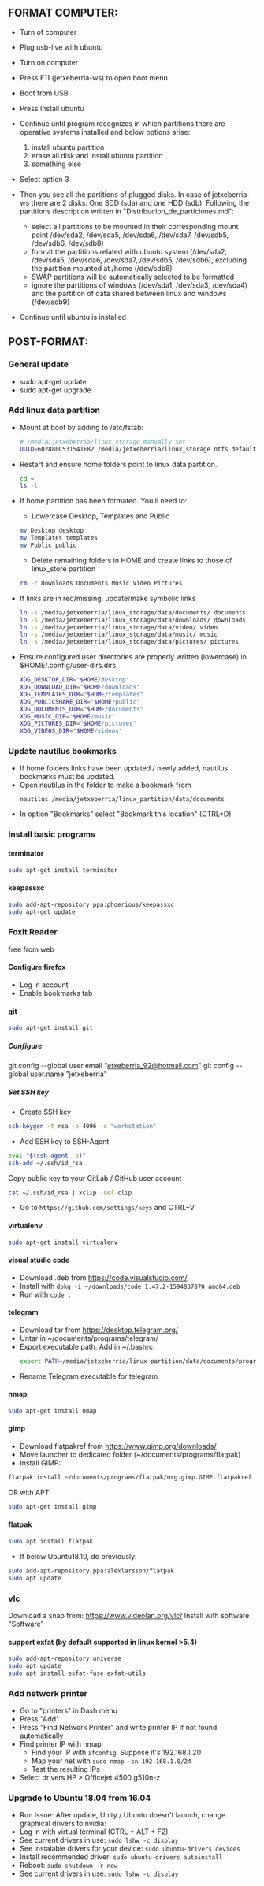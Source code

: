 ## FORMAT COMPUTER:
- Turn of computer
- Plug usb-live with ubuntu
- Turn on computer
- Press F11 (jetxeberria-ws) to open boot menu
- Boot from USB
- Press Install ubuntu
- Continue until program recognizes in which partitions there are operative systems installed and below options arise:  

  1. install ubuntu partition
  2. erase all disk and install ubuntu partition
  3. something else

- Select option 3
- Then you see all the partitions of plugged disks. In case of jetxeberria-ws there are 2 disks. One SDD (sda) and one HDD (sdb):
Following the partitions description written in "Distribucion_de_particiones.md":
  - select all partitions to be mounted in their corresponding mount point /dev/sda2, /dev/sda5, /dev/sda6, /dev/sda7, /dev/sdb5, /dev/sdb6, /dev/sdb8)
  - format the partitions related with ubuntu system  (/dev/sda2, /dev/sda5, /dev/sda6, /dev/sda7, /dev/sdb5, /dev/sdb6), excluding the partition mounted at /home (/dev/sdb8)
  - SWAP partitions will be automatically selected to be formatted
  - ignore the partitions of windows (/dev/sda1, /dev/sda3, /dev/sda4) and the partition of data shared between linux and windows (/dev/sdb9)

- Continue until ubuntu is installed


## POST-FORMAT:

### General update
  - sudo apt-get update
  - sudo apt-get upgrade


### Add linux data partition
- Mount at boot by adding to /etc/fstab:
  ```bash
  # /media/jetxeberria/linux_storage manually set
  UUID=602880C531541E82 /media/jetxeberria/linux_storage ntfs defaults 0 2
  ```
- Restart and ensure home folders point to linux data partition. 
  ```bash
  cd ~
  ls -l
  ```

- If home partition has been formated. You'll need to:
  - Lowercase Desktop, Templates and Public
  ```bash
  mv Desktop desktop
  mv Templates templates
  mv Public public
  ```

  - Delete remaining folders in HOME and create links to those of linux_store partition
  ```bash
  rm -r Downloads Documents Music Video Pictures
  ```

- If links are in red/missing, update/make symbolic links
  ```bash
  ln -s /media/jetxeberria/linux_storage/data/documents/ documents
  ln -s /media/jetxeberria/linux_storage/data/downloads/ downloads
  ln -s /media/jetxeberria/linux_storage/data/video/ video
  ln -s /media/jetxeberria/linux_storage/data/music/ music
  ln -s /media/jetxeberria/linux_storage/data/pictures/ pictures
  ```

- Ensure configured user directories are properly written (lowercase) in $HOME/.config/user-dirs.dirs
  ```bash
  XDG_DESKTOP_DIR="$HOME/desktop"
  XDG_DOWNLOAD_DIR="$HOME/downloads"
  XDG_TEMPLATES_DIR="$HOME/templates"
  XDG_PUBLICSHARE_DIR="$HOME/public"
  XDG_DOCUMENTS_DIR="$HOME/documents"
  XDG_MUSIC_DIR="$HOME/music"
  XDG_PICTURES_DIR="$HOME/pictures"
  XDG_VIDEOS_DIR="$HOME/videos"
  ```



### Update nautilus bookmarks

- If home folders links have been updated / newly added, nautilus bookmarks must be updated.
- Open nautilus in the folder to make a bookmark from
  ```
  nautilus /media/jetxeberria/linux_partition/data/documents
  ```
- In option "Bookmarks" select "Bookmark this location" (CTRL+D)


### Install basic programs

#### terminator
```bash
sudo apt-get install terminator
```

#### keepassxc
```bash
sudo add-apt-repository ppa:phoerious/keepassxc
sudo apt-get update
```

### Foxit Reader
free from web

#### Configure firefox
- Log in account
- Enable bookmarks tab

#### git
```bash
sudo apt-get install git
```

##### Configure

git config --global user.email "etxeberria_92@hotmail.com"
git config --global user.name "jetxeberria"

##### Set SSH key
- Create SSH key
```bash
ssh-keygen -t rsa -b 4096 -c "workstation"
```
- Add SSH key to SSH-Agent
```bash
eval "$(ssh-agent -s)"
ssh-add ~/.ssh/id_rsa
```
Copy public key to your GitLab / GitHub user account
```bash
cat ~/.ssh/id_rsa | xclip -sel clip
```
- Go to `https://github.com/settings/keys` and CTRL+V


#### virtualenv
```bash
sudo apt-get install virtualenv
```

#### visual studio code
- Download .deb from https://code.visualstudio.com/
- Install with `dpkg -i ~/downloads/code_1.47.2-1594837870_amd64.deb`
- Run with `code .`


#### telegram
- Download tar from https://desktop.telegram.org/
- Untar in ~/documents/programs/telegram/
- Export executable path. Add in ~/.bashrc:
  ```bash
  export PATH=/media/jetxeberria/linux_partition/data/documents/programs/telegram:$PATH
  ```
- Rename Telegram executable for telegram

#### nmap
```bash
sudo apt-get install nmap
```

#### gimp

- Download flatpakref from https://www.gimp.org/downloads/
- Move launcher to dedicated folder (~/documents/programs/flatpak)
- Install GIMP:

```bash
flatpak install ~/documents/programs/flatpak/org.gimp.GIMP.flatpakref
```

OR with APT

```bash
sudo apt-get install gimp
```

#### flatpak


```bash
sudo apt install flatpak
```

- If below Ubuntu18.10, do previously:

```bash
sudo add-apt-repository ppa:alexlarsson/flatpak
sudo apt update
```

### vlc

Download a snap from: https://www.videolan.org/vlc/
Install with software "Software"


#### support exfat (by default supported in linux kernel >5.4)
```bash
sudo add-apt-repository universe
sudo apt update
sudo apt install exfat-fuse exfat-utils
```


### Add network printer

- Go to "printers" in Dash menu
- Press "Add"
- Press "Find Network Printer" and write printer IP if not found automatically
- Find printer IP with nmap
  - Find your IP with `ifconfig`. Suppose it's 192.168.1.20
  - Map your net with `sudo nmap -sn 192.168.1.0/24`
  - Test the resulting IPs
- Select drivers HP > Officejet 4500 g510n-z

### Upgrade to Ubuntu 18.04 from 16.04

- Run 
Issue: After update, Unity / Ubuntu doesn't launch, change graphical drivers to nvidia:
- Log in with virtual terminal (CTRL + ALT + F2)
- See current drivers in use: `sudo lshw -c display`
- See instalable drivers for your device: `sudo ubuntu-drivers devices`
- Install recommended driver: `sudo ubuntu-drivers autoinstall`
- Reboot: `sudo shutdown -r now`
- See current drivers in use: `sudo lshw -c display`

